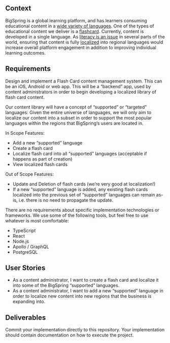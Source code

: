 ## Context

BigSpring is a global learning platform, and has learners consuming educational content in a [wide variety of languages](https://en.wikipedia.org/wiki/Languages_of_India#Official_languages). One of the types of educational content we deliver is a [flashcard](https://en.wikipedia.org/wiki/Flashcard). Currently, content is developed in a single language. As [literacy is an issue](https://en.wikipedia.org/wiki/Literacy_in_India) in several parts of the world, ensuring that content is fully [localized](https://en.wikipedia.org/wiki/Language_localisation) into regional languages would increase overall platform engagement in addition to improving individual learning outcomes.

## Requirements

Design and implement a Flash Card content management system. This can be an iOS, Android or web app. This will be a “backend” app, used by content administrators in order to begin developing a localized library of flash card content.

Our content library will have a concept of “supported” or “targeted” languages: Given the entire universe of languages, we will only aim to localize our content into a subset in order to support the most popular languages within the regions that BigSpring’s users are located in.

In Scope Features:
- Add a new “supported” language
- Create a flash card
- Localize flash card into all “supported” languages (acceptable if happens as part of creation)
- View localized flash cards

Out of Scope Features:
- Update and Deletion of flash cards (we’re very good at localization!)
- If a new “supported” language is added, any existing flash cards localized into the previous set of “supported” languages can remain as-is, i.e. there is no need to propagate the update.

There are no requirements about specific implementation technologies or frameworks. We use some of the following tools, but feel free to use whatever is most comfortable:
- TypeScript
- React
- Node.js
- Apollo / GraphQL
- PostgreSQL

## User Stories

- As a content administrator, I want to create a flash card and localize it into some of the BigSpring “supported” languages.
- As a content administrator, I want to add a new “supported” language in order to localize new content into new regions that the business is expanding into.

## Deliverables

Commit your implementation directly to this repository. Your implementation should contain documentation on how to execute the project.